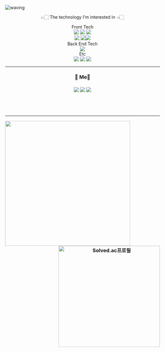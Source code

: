 <meta name="viewport" content="width=device-width, initial-scale=1">

<link rel="stylesheet" href="github-markdown.css">

![waving](https://capsule-render.vercel.app/api?type=waving&height=200&text=SeungJoo&nbsp;Han&fontAlign=70&fontAlignY=40&color=gradient)

<p align = "center"> 👉🏻 The technology I'm interested in 👈🏻 </p> 
<div align = "center"> Front Tech
 <div>
  <img src="https://img.shields.io/badge/Javascript-important?style=flat-square&logo=Javascript&logoColor=white"/></a>&nbsp<img src="https://img.shields.io/badge/HTML5-yellow?style=flat-square&logo=HTML5&logoColor=white"/></a>&nbsp<img src="https://img.shields.io/badge/CSS3-lightgray?style=flat-square&logo=CSS3&logoColor=white"/></br><img src="https://img.shields.io/badge/React-blue?style=flat-square&logo=React&logoColor=white"/></a>&nbsp<img src="https://img.shields.io/badge/Typescript-3178C6?style=flat-square&logo=TypeScript&logoColor=white"/><img src="https://img.shields.io/badge/Redux-40AEF0?style=flat-square&logo=Redux&logoColor=white"/><br/>
 </div>
</div>
<div align = "center"> Back End Tech
 <div> 
  <img src="https://img.shields.io/badge/Node.js-5455FE?style=flat-square&logo=Node.js&logoColor=white"/> 
 </div>
</div>
<div align = "center"> Etc
 <div>
  <img src="https://img.shields.io/badge/Git-F05032?style=flat-square&logo=Git&logoColor=white"/> <img src="https://img.shields.io/badge/GitHub-181717?style=flat-square&logo=GitHub&logoColor=white"/> <img src="https://img.shields.io/badge/Python-3766AB?style=flat-square&logo=Python&logoColor=white"/>
 </div>
</div> 


---


<h3 align = "center"> 🏻 Me🏻 <h3>

  <p align = "center">
  <a href="https://devlibrary00108.tistory.com/"><img src="https://img.shields.io/badge/Blog-000000?style=flat-square&logo=Micro.blog&logoColor=white&link=내링크"/></a> <a href=https://img.shields.io/badge/Gmail-d14836?style=flat-square&logo=Gmail&logoColor=white&link=mailto:gkstmdwn234@gmail.com> <img src="https://img.shields.io/badge/Mail-9E9E9E?style=flat-square&logo=Mail.Ru&logoColor=white"/></a> <a href="https://hits.seeyoufarm.com"><img src="https://hits.seeyoufarm.com/api/count/incr/badge.svg?url=https%3A%2F%2Fgithub.com%2Fchaselover%2Fhit-counter&count_bg=%000000&title_bg=%343664&icon=&icon_color=%23E7E7E7&title=hits&edge_flat=false"/></a>
 </p>
 <br>
 <br>
 
 
 ---
 
 <p align=center>
 <div align="center">
    <a href="https://github.com/anuraghazra/github-readme-stats" title="Go to Source">
      <img align="left" width=407 src="https://github-readme-stats.vercel.app/api?username=chaselover&show_icons=true&theme=vue" />
    </a>
   <a href="https://solved.ac/wannabe" title="Go to Source">
      <img align="right" width=330 src="http://mazassumnida.wtf/api/v2/generate_badge?boj=wannabe" alt="Solved.ac프로필" />
    </a>
</div>
 </p>
